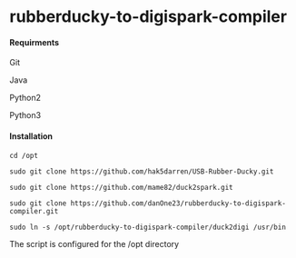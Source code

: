 # rubberducky-to-digispark-compiler

#### Requirments
Git

Java

Python2

Python3

#### Installation
```cd /opt```

```sudo git clone https://github.com/hak5darren/USB-Rubber-Ducky.git```

```sudo git clone https://github.com/mame82/duck2spark.git```

```sudo git clone https://github.com/danOne23/rubberducky-to-digispark-compiler.git```

```sudo ln -s /opt/rubberducky-to-digispark-compiler/duck2digi /usr/bin```




The script is configured for the /opt directory
